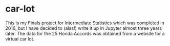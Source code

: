 # car-lot

This is my Finals project for Intermediate Statistics which was completed in 2016, but I have decided to (alas!) write it up in Jupyter almost three years later. The data for the 25 Honda Accords was obtained from a website for a virtual car lot. 
 
